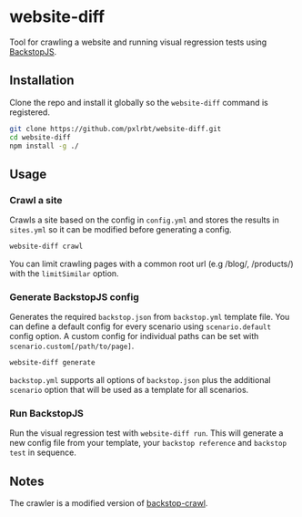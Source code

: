 # website-diff

Tool for crawling a website and running visual regression tests using [BackstopJS](https://github.com/garris/BackstopJS).

## Installation
Clone the repo and install it globally so the `website-diff` command is registered.

```bash
git clone https://github.com/pxlrbt/website-diff.git
cd website-diff
npm install -g ./
```

## Usage

### Crawl a site
Crawls a site based on the config in `config.yml` and stores the results in `sites.yml` so it can be modified before generating a config.
```bash
website-diff crawl
```

You can limit crawling pages with a common root url (e.g /blog/, /products/) with the `limitSimilar` option.

### Generate BackstopJS config
Generates the required `backstop.json` from `backstop.yml` template file. You can define a default config for every scenario using `scenario.default` config option.
A custom config for individual paths can be set with `scenario.custom[/path/to/page]`.

```bash
website-diff generate
```

`backstop.yml` supports all options of `backstop.json` plus the additional `scenario` option that will be used as a template for all scenarios.

### Run BackstopJS
Run the visual regression test with `website-diff run`. This will generate a new config file from your template, your `backstop reference` and `backstop test` in sequence.

## Notes
The crawler is a modified version of [backstop-crawl](https://github.com/fffunction/backstop-crawl).
